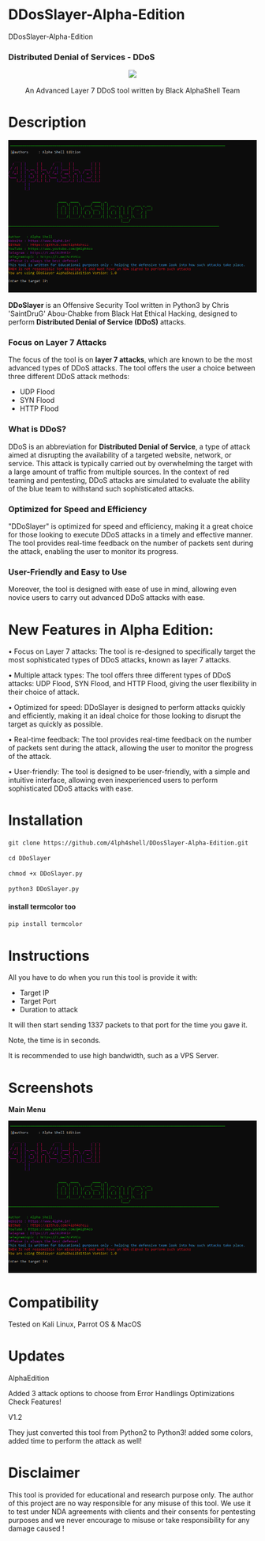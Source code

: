 # DDosSlayer-Alpha-Edition
 DDosSlayer-Alpha-Edition
### Distributed Denial of Services - DDoS 



<p align="center">
<img src="https://yt3.googleusercontent.com/6_gl3yD2a7kDSTrqua1O93qNxukmlfZm0fU7Lt3C5DmwF50bHD5V_u_1CfTsbjNn6Xdjqqjmc9c=w1060-fcrop64=1,00005a57ffffa5a8-k-c0xffffffff-no-nd-rj" >
</p>

<p align="center">
An Advanced Layer 7 DDoS tool written by Black AlphaShell Team
</p>

# Description
<img src="https://github.com/4lph4shell/DDosSlayer-Alpha-Edition/blob/main/DDosslayeralpha.png" >


**DDoSlayer** is an Offensive Security Tool written in Python3 by Chris 'SaintDruG' Abou-Chabke from Black Hat Ethical Hacking, designed to perform **Distributed Denial of Service (DDoS)** attacks.

### **Focus on Layer 7 Attacks**

The focus of the tool is on **layer 7 attacks**, which are known to be the most advanced types of DDoS attacks. The tool offers the user a choice between three different DDoS attack methods: 

- UDP Flood
- SYN Flood
- HTTP Flood

### **What is DDoS?**

DDoS is an abbreviation for **Distributed Denial of Service**, a type of attack aimed at disrupting the availability of a targeted website, network, or service. This attack is typically carried out by overwhelming the target with a large amount of traffic from multiple sources. In the context of red teaming and pentesting, DDoS attacks are simulated to evaluate the ability of the blue team to withstand such sophisticated attacks.

### **Optimized for Speed and Efficiency**

"DDoSlayer" is optimized for speed and efficiency, making it a great choice for those looking to execute DDoS attacks in a timely and effective manner. The tool provides real-time feedback on the number of packets sent during the attack, enabling the user to monitor its progress.

### **User-Friendly and Easy to Use**

Moreover, the tool is designed with ease of use in mind, allowing even novice users to carry out advanced DDoS attacks with ease.


# New Features in Alpha Edition:

• Focus on Layer 7 attacks: The tool is re-designed to specifically target the most sophisticated types of DDoS attacks, known as layer 7 attacks.

• Multiple attack types: The tool offers three different types of DDoS attacks: UDP Flood, SYN Flood, and HTTP Flood, giving the user flexibility in their choice of attack.

• Optimized for speed: DDoSlayer is designed to perform attacks quickly and efficiently, making it an ideal choice for those looking to disrupt the target as quickly as possible.

• Real-time feedback: The tool provides real-time feedback on the number of packets sent during the attack, allowing the user to monitor the progress of the attack.

• User-friendly: The tool is designed to be user-friendly, with a simple and intuitive interface, allowing even inexperienced users to perform sophisticated DDoS attacks with ease.


# Installation

`git clone https://github.com/4lph4shell/DDosSlayer-Alpha-Edition.git`

`cd DDoSlayer`

`chmod +x DDoSlayer.py`

`python3 DDoSlayer.py`

#### install termcolor too
```
pip install termcolor
```

# Instructions

All you have to do when you run this tool is provide it with:

- Target IP
- Target Port
- Duration to attack

It will then start sending 1337 packets to that port for the time you gave it.

Note, the time is in seconds.

It is recommended to use high bandwidth, such as a VPS Server.


# Screenshots

**Main Menu**

<img src="https://github.com/4lph4shell/DDosSlayer-Alpha-Edition/blob/main/DDosslayeralpha.png" >


# Compatibility

Tested on Kali Linux, Parrot OS & MacOS


# Updates

AlphaEdition

Added 3 attack options to choose from
Error Handlings
Optimizations
Check Features!

V1.2

They just converted this tool from Python2 to Python3! added some colors, added time to perform the attack as well!


# Disclaimer

This tool is provided for educational and research purpose only. The author of this project are no way responsible for any misuse of this tool. 
We use it to test under NDA agreements with clients and their consents for pentesting purposes and we never encourage to misuse or take responsibility for any damage caused !
